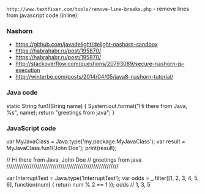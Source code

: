 `http://www.textfixer.com/tools/remove-line-breaks.php` - remove lines from javascript code (inline)

### Nashorn

 - https://github.com/javadelight/delight-nashorn-sandbox
 - https://habrahabr.ru/post/195870/
 - https://habrahabr.ru/post/195870/
 - http://stackoverflow.com/questions/20793089/secure-nashorn-js-execution
 - http://winterbe.com/posts/2014/04/05/java8-nashorn-tutorial/

### Java code

static String fun1(String name) {
    System.out.format("Hi there from Java, %s", name);
    return "greetings from java";
}

### JavaScript code

var MyJavaClass = Java.type('my.package.MyJavaClass');
var result = MyJavaClass.fun1('John Doe');
print(result);

// Hi there from Java, John Doe
// greetings from java
//////////////////////////////////////////////////////////

var InterruptTest = Java.type('InterruptTest');
var odds = _.filter([1, 2, 3, 4, 5, 6], function(num) {
    return num % 2 == 1
});
odds // 1, 3, 5